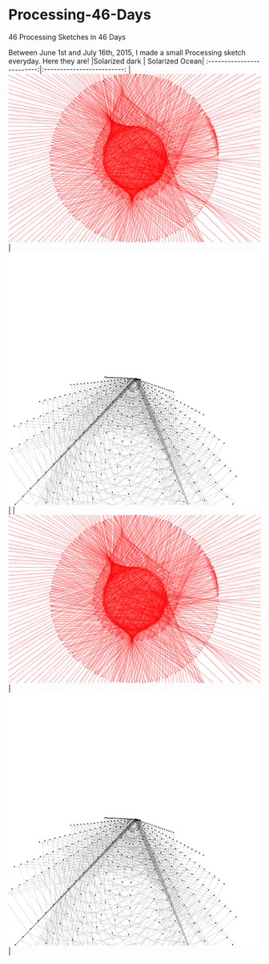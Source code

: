 # Processing-46-Days
46 Processing Sketches in 46 Days

Between June 1st and July 16th, 2015, I made a small Processing sketch everyday. Here they are!
|Solarized dark             |  Solarized Ocean|
:-------------------------:|:-------------------------:
|![String_Arrangement](https://github.com/SamIngersoll/Processing-46-Days/blob/master/Images/stringArrangement_004.png)|![Image of Yaktocat](https://github.com/SamIngersoll/Processing-46-Days/blob/master/Images/gridSpinner_021.png)|
|![String_Arrangement](https://github.com/SamIngersoll/Processing-46-Days/blob/master/Images/stringArrangement_004.png)|![Image of Yaktocat](https://github.com/SamIngersoll/Processing-46-Days/blob/master/Images/gridSpinner_021.png)|

